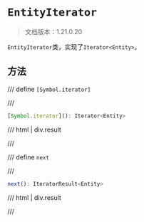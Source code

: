# `EntityIterator`

> 文档版本：1.21.0.20

`EntityIterator`类，实现了`Iterator<Entity>`。

## 方法

/// define
`[Symbol.iterator]`


///

```js
[Symbol.iterator](): Iterator<Entity>
```

/// html | div.result

///


/// define
`next`


///

```js
next(): IteratorResult<Entity>
```

/// html | div.result

///


